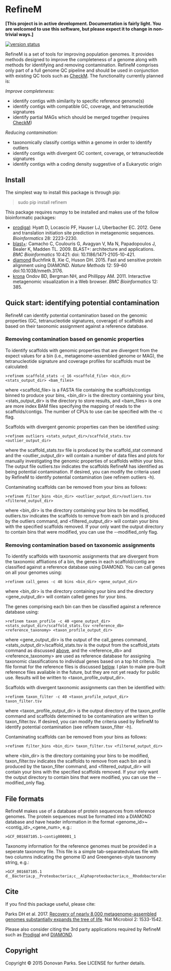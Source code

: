 # RefineM

**[This project is in active development. Documentation is fairly light. You are welcomed to use this software, but please expect it to change in non-trivial ways.]**

[![version status](https://img.shields.io/pypi/v/refinem.svg)](https://pypi.python.org/pypi/refinem)

RefineM is a set of tools for improving population genomes. It provides methods designed to improve the completeness of a genome along with methods for identifying and removing contamination. RefineM comprises only part of a full genome QC pipeline and should be used in conjunction with existing QC tools such as [CheckM](https://github.com/Ecogenomics/CheckM/wiki). The functionality currently planned is:

*Improve completeness:*
* identify contigs with similarity to specific reference genome(s)
* identify contigs with compatible GC, coverage, and tetranucleotide signatures
* identify partial MAGs which should be merged together (requires [CheckM](https://github.com/Ecogenomics/CheckM/wiki))

*Reducing contamination:*
* taxonomically classify contigs within a genome in order to identify outliers
* identify contigs with divergent GC content, coverage, or tetranucleotide signatures
* identify contigs with a coding density suggestive of a Eukaryotic origin

## Install

The simplest way to install this package is through pip:
> sudo pip install refinem

This package requires numpy to be installed and makes use of the follow bioinformatic packages:

* [prodigal](http://prodigal.ornl.gov/): Hyatt D, Locascio PF, Hauser LJ, Uberbacher EC. 2012. Gene and translation initiation site prediction in metagenomic sequences. *Bioinformatics* 28: 2223-2230.
* [blast+](http://blast.ncbi.nlm.nih.gov/Blast.cgi?PAGE_TYPE=BlastDocs&DOC_TYPE=Download): Camacho C, Coulouris G, Avagyan V, Ma N, Papadopoulos J, Bealer K, Madden TL. 2009. BLAST+: architecture and applications. *BMC Bioinformatics* 10:421: doi: 10.1186/1471-2105-10-421.
* [diamond](http://ab.inf.uni-tuebingen.de/software/diamond/) Buchfink B, Xie C, Huson DH. 2015. Fast and sensitive protein alignment using DIAMOND. *Nature Methods* 12: 59–60 doi:10.1038/nmeth.3176.
* [krona](http://sourceforge.net/p/krona/home/krona/) Ondov BD, Bergman NH, and Phillippy AM. 2011. Interactive metagenomic visualization in a Web browser. *BMC Bioinformatics* 12: 385.

## Quick start: identifying potential contamination

RefineM can identify potential contamination based on the genomic properties (GC, tetranucleotide signatures, coverage) of scaffolds and based on their taxonomic assignment against a reference database.

### Removing contamination based on genomic properties

To identify scaffolds with genomic properties that are divergent from the expect values for a bin (i.e., metagenome-assembled genome or MAG), the tetranucleotide signature and coverage profiles for scaffolds must be calculated:
```
>refinem scaffold_stats -c 16 <scaffold_file> <bin_dir> <stats_output_dir> <bam_files>
```
where <scaffold_file> is a FASTA file containing the scaffolds/contigs binned to produce your bins, <bin_dir> is the directory containing your bins, <stats_output_dir> is the directory to store results, and <bam_files> is one are more index BAM files specifying the mapping of reads to the scaffolds/contigs. The number of CPUs to use can be specified with the -c flag.

Scaffolds with divergent genomic properties can then be identified using:
```
>refinem outliers <stats_output_dir>/scaffold_stats.tsv <outlier_output_dir>
```
where the scaffold_stats.tsv file is produced by the scaffold_stat command and the <outlier_output_dir> will contain a number of data files and plots for manually investigating the genomic properties of scaffolds within your bins. The output file outliers.tsv indicates the scaffolds RefineM has identified as being potential contamination. If desired, you can modify the criteria used by RefineM to identify potential contamination (see refinem outliers -h).

Contaminating scaffolds can be removed from your bins as follows:
```
>refinem filter_bins <bin_dir> <outlier_output_dir>/outliers.tsv <filtered_output_dir>
```
where <bin_dir> is the directory containing your bins to be modified, outliers.tsv indicates the scaffolds to remove from each bin and is produced by the outliers command, and <filtered_output_dir> will contain your bins with the specified scaffolds removed. If your only want the output directory to contain bins that were modified, you can use the --modified_only flag.

### Removing contamination based on taxonomic assignments

To identify scaffolds with taxonomic assignments that are divergent from the taxonomic affliations of a bin, the genes in each scaffold/contig are classified against a reference database using DIAMOND. You can call genes on all your genomes using:
```
>refinem call_genes -c 40 bins <bin_dir> <gene_output_dir>
```
where <bin_dir> is the directory containing your bins and the directory <gene_output_dir> will contain called genes for your bins. 

The genes comprising each bin can then be classified against a reference database using:
```
>refinem taxon_profile -c 40 <gene_output_dir> <stats_output_dir>/scaffold_stats.tsv <reference_db> <reference_taxonomy> <taxon_profile_output_dir>
```
where <gene_output_dir> is the output of the call_genes command, <stats_output_dir>/scaffold_stats.tsv is the output from the scaffold_stats command as discussed [above](#removing-contamination-based-on-genomic-properties), and the <reference_db> and <reference_taxonomy> are used as reference database for assigning taxonomic classifications to individual genes based on a top hit criteria. The file format for the reference files is discussed [below](#file-formats). I plan to make pre-built reference files avaliable in the future, but they are not yet ready for public use. Results will be written to <taxon_profile_output_dir>.

Scaffolds with divergent taxonomic assignments can then be identified with:
```
>refinem taxon_filter -c 40 <taxon_profile_output_dir> taxon_filter.tsv
```
where <taxon_profile_output_dir> is the output directory of the taxon_profile command and scaffolds determined to be contamination are written to taxon_filter.tsv. If desired, you can modify the criteria used by RefineM to identify potential contamination (see refinem taxon_filter -h).

Contaminating scaffolds can be removed from your bins as follows:
```
>refinem filter_bins <bin_dir> taxon_filter.tsv <filtered_output_dir>
```
where <bin_dir> is the directory containing your bins to be modified, taxon_filter.tsv indicates the scaffolds to remove from each bin and is produced by the taxon_filter command, and <filtered_output_dir> will contain your bins with the specified scaffolds removed. If your only want the output directory to contain bins that were modified, you can use the --modified_only flag.

## File formats

RefineM makes use of a database of protein sequences from reference genomes. The protein sequences must be formatted into a DIAMOND database and have header information in the format <genome_id>~<contig_id>_<gene_num>, e.g.:
```
>GCF_001687105.1~contig000001_1
```

Taxonomy information for the reference genomes must be provided in a seperate taxonomy file. This file is a simple tab-separatedvalues file with two columns indicating the genome ID and Greengenes-style taxonomy string, e.g.:
```
>GCF_001687105.1    d__Bacteria;p__Proteobacteria;c__Alphaproteobacteria;o__Rhodobacterales;f__Rhodobacteraceae;g__Yangia;s__
```

## Cite

If you find this package useful, please cite:

Parks DH et al. 2017. [Recovery of nearly 8,000 metagenome-assembled genomes substantially expands the tree of life](http://dx.doi.org/10.1038/s41564-017-0012-7). Nat Microbiol 2: 1533-1542.

Please also consider citing the 3rd party applications required by RefineM such as [Prodigal](http://prodigal.ornl.gov/) and [DIAMOND](http://ab.inf.uni-tuebingen.de/software/diamond/).

## Copyright

Copyright © 2015 Donovan Parks. See LICENSE for further details.
